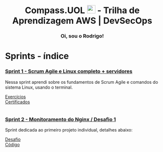 <h1 align=center> Compass.UOL <img src="https://logospng.org/download/uol/logo-uol-icon-256.png" width="27"/> - Trilha de Aprendizagem AWS | DevSecOps </h1>

<h3 align="center">Oi, sou o Rodrigo!</h3> 

# Sprints - índice


###  <a href= Sprint-1 > Sprint 1 - Scrum Agile e Linux completo + servidores </a>

<p>

 Nessa sprint aprendi sobre os fundamentos de Scrum Agile e comandos do sistema Linux, usando o terminal.

 </p>

 <a href=Sprint-1\Troubleshooting.md> Exercícios </a>  
 <a href=Sprint-1\Certificados> Certificados </a>
 
 #

###  <a href= Sprint-2 > Sprint 2 - Monitoramento do Nginx / Desafio 1  </a>
Sprint dedicada ao primeiro projeto individual, detalhes abaixo:

 <a href=Sprint-1\Troubleshooting.md>Desafio</a>  
 <a href=Sprint-2\Codigo>Código</a>




